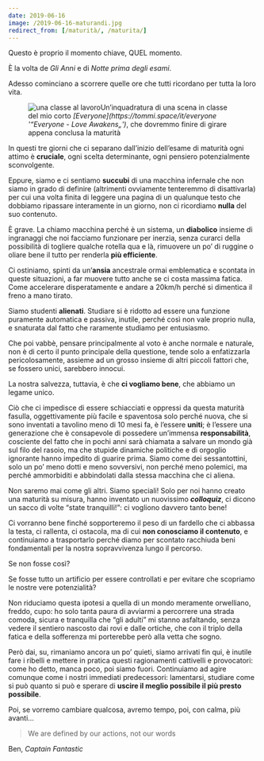 ```yaml
---
date: 2019-06-16
image: /2019-06-16-maturandi.jpg
redirect_from: [/maturità/, /maturita/]
---
```

Questo è proprio il momento chiave, QUEL momento.

È la volta de <cite>Gli Anni</cite> e di <cite>Notte prima degli esami</cite>.

Adesso cominciano a scorrere quelle ore che tutti ricordano per tutta la loro vita.
<!--more-->
<figure><picture><img class='u-photo' src='{{ image }}' alt='una classe al lavoro'<figcaption>Un’inquadratura di una scena in classe del mio corto <cite>[Everyone](https://tommi.space/it/everyone '“Everyone - Love Awakens„')</cite>, che dovremmo finire di girare appena conclusa la maturità</figcaption></picture></figure>

In questi tre giorni che ci separano dall’inizio dell’esame di maturità ogni attimo è **cruciale**, ogni scelta determinante, ogni pensiero potenzialmente sconvolgente.

Eppure, siamo e ci sentiamo **succubi** di una macchina infernale che non siamo in grado di definire (altrimenti ovviamente tenteremmo di disattivarla) per cui una volta finita di leggere una pagina di un qualunque testo che dobbiamo ripassare interamente in un giorno, non ci ricordiamo **nulla** del suo contenuto.

È grave. La chiamo macchina perché è un sistema, un **diabolico** insieme di ingranaggi che noi facciamo funzionare per inerzia, senza curarci della possibilità di togliere qualche rotella qua e là, rimuovere un po’ di ruggine o oliare bene il tutto per renderla **più efficiente**.

Ci ostiniamo, spinti da un’**ansia** ancestrale ormai emblematica e scontata in queste situazioni, a far muovere tutto anche se ci costa massima fatica. Come accelerare disperatamente e andare a 20km/h perché si dimentica il freno a mano tirato.

Siamo studenti **alienati**. Studiare si è ridotto ad essere una funzione puramente automatica e passiva, inutile, perché così non vale proprio nulla, e snaturata dal fatto che raramente studiamo per entusiasmo.

Che poi vabbè, pensare principalmente al voto è anche normale e naturale, non è di certo il punto principale della questione, tende solo a enfatizzarla pericolosamente, assieme ad un grosso insieme di altri piccoli fattori che, se fossero unici, sarebbero innocui.

La nostra salvezza, tuttavia, è che **ci vogliamo bene**, che abbiamo un legame unico.

Ciò che ci impedisce di essere schiacciati e oppressi da questa maturità fasulla, oggettivamente più facile e spaventosa solo perché nuova, che si sono inventati a tavolino meno di 10 mesi fa, è l’essere **uniti**; è l’essere una generazione che è consapevole di possedere un’immensa **responsabilità**, cosciente del fatto che in pochi anni sarà chiamata a salvare un mondo già sul filo del rasoio, ma che stupide dinamiche politiche e di orgoglio ignorante hanno impedito di guarire prima. Siamo come dei sessantottini, solo un po’ meno dotti e meno sovversivi, non perché meno polemici, ma perché ammorbiditi e abbindolati dalla stessa macchina che ci aliena.

Non saremo mai come gli altri. Siamo speciali! Solo per noi hanno creato una maturità su misura, hanno inventato un nuovissimo _**colloquiz**_, ci dicono un sacco di volte <q>state tranquilli!</q>: ci vogliono davvero tanto bene!

Ci vorranno bene finché sopporteremo il peso di un fardello che ci abbassa la testa, ci rallenta, ci ostacola, ma di cui **non conosciamo il contenuto**, e continuiamo a trasportarlo perché diamo per scontato racchiuda beni fondamentali per la nostra sopravvivenza lungo il percorso.

Se non fosse così?

Se fosse tutto un artificio per essere controllati e per evitare che scopriamo le nostre vere potenzialità?

Non riduciamo questa ipotesi a quella di un mondo meramente orwelliano, freddo, cupo: ho solo tanta paura di avviarmi a percorrere una strada comoda, sicura e tranquilla che “gli adulti” mi stanno asfaltando, senza vedere il sentiero nascosto dai rovi e dalle ortiche, che con il triplo della fatica e della sofferenza mi porterebbe però alla vetta che sogno.

Però dai, su, rimaniamo ancora un po’ quieti, siamo arrivati fin qui, è inutile fare i ribelli e mettere in pratica questi ragionamenti cattivelli e provocatori: come ho detto, manca poco, poi siamo fuori. Continuiamo ad agire comunque come i nostri immediati predecessori: lamentarsi, studiare come si può quanto si può e sperare di **uscire il meglio possibile il più presto possibile**.

Poi, se vorremo cambiare qualcosa, avremo tempo, poi, con calma, più avanti…

<blockquote lang='en'><p>We are defined by our actions, not our words</p></blockquote>

<p class='cite'>Ben, <cite>Captain Fantastic</cite></p>
